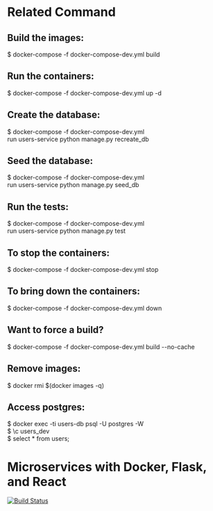 # Related Command

## Build the images:
  $ docker-compose -f docker-compose-dev.yml build

## Run the containers:
  $ docker-compose -f docker-compose-dev.yml up -d

## Create the database:
  $ docker-compose -f docker-compose-dev.yml \
    run users-service python manage.py recreate_db

## Seed the database:
  $ docker-compose -f docker-compose-dev.yml \
    run users-service python manage.py seed_db

## Run the tests:
  $ docker-compose -f docker-compose-dev.yml \
    run users-service python manage.py test

## To stop the containers:
  $ docker-compose -f docker-compose-dev.yml stop

## To bring down the containers:
  $ docker-compose -f docker-compose-dev.yml down

## Want to force a build?
  $ docker-compose -f docker-compose-dev.yml build --no-cache

## Remove images:
  $ docker rmi $(docker images -q)

## Access postgres:
  $ docker exec -ti users-db psql -U postgres -W \
  $ \c users_dev \
  $ select * from users;

# Microservices with Docker, Flask, and React

[![Build Status](https://travis-ci.org/Desmonddai583/codemy.svg?branch=master)](https://travis-ci.org/Desmonddai583/codemy)